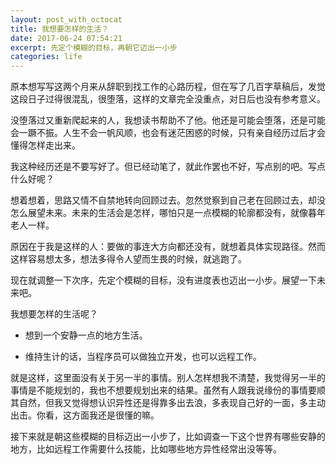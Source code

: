 ```yaml
---
layout: post_with_octocat
title: 我想要怎样的生活？
date: 2017-06-24 07:54:21
excerpt: 先定个模糊的目标，再朝它迈出一小步
categories: life
---
```


原本想写写这两个月来从辞职到找工作的心路历程，但在写了几百字草稿后，发觉这段日子过得很混乱，很堕落，这样的文章完全没重点，对日后也没有参考意义。

没堕落过又重新爬起来的人，我想读书帮助不了他。他还是可能会堕落，还是可能会一蹶不振。人生不会一帆风顺，也会有迷茫困惑的时候，只有亲自经历过后才会懂得怎样走出来。

我这种经历还是不要写好了。但已经动笔了，就此作罢也不好，写点别的吧。写点什么好呢？

想着想着，思路又情不自禁地转向回顾过去。忽然觉察到自己老在回顾过去，却没怎么展望未来。未来的生活会是怎样，哪怕只是一点模糊的轮廓都没有，就像暮年老人一样。

原因在于我是这样的人：要做的事连大方向都还没有，就想着具体实现路径。然而这样容易想太多，想法多得令人望而生畏的时候，就逃跑了。

现在就调整一下次序，先定个模糊的目标，没有进度表也迈出一小步。展望一下未来吧。

我想要怎样的生活呢？

- 想到一个安静一点的地方生活。

- 维持生计的话，当程序员可以做独立开发，也可以远程工作。

就是这样，这里面没有关于另一半的事情。别人怎样想我不清楚，我觉得另一半的事情是不能规划的，我也不想要规划出来的结果。虽然有人跟我说缘份的事情要顺其自然，但我又觉得想认识异性还是得靠多出去浪，多表现自己好的一面，多主动出击。你看，这方面我还是很懂的嘛。

接下来就是朝这些模糊的目标迈出一小步了，比如调查一下这个世界有哪些安静的地方，比如远程工作需要什么技能，比如哪些地方异性经常出没等等。